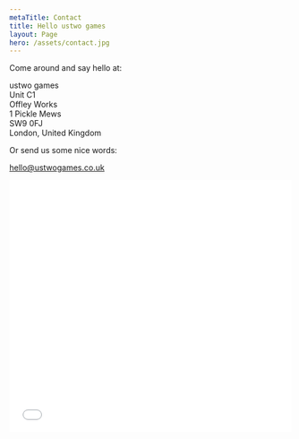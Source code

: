 ```yaml
---
metaTitle: Contact
title: Hello ustwo games
layout: Page
hero: /assets/contact.jpg
---
```


Come around and say hello at:

ustwo games  
Unit C1  
Offley Works  
1 Pickle Mews  
SW9 0FJ  
London, United Kingdom

Or send us some nice words:

[hello@ustwogames.co.uk](mailto:hello@ustwogames.co.uk)

<div>
  <div class='squashed'>
    <div class='fluid-embed'>
      <iframe src="//www.google.com/maps/embed?pb=!1m18!1m12!1m3!1d2484.8026120943214!2d-0.11554537867375589!3d51.48013736932205!2m3!1f0!2f0!3f0!3m2!1i1024!2i768!4f13.1!3m3!1m2!1s0x0%3A0x2d70846bce702a0!2sustwo+games!5e0!3m2!1sen!2sus!4v1479374791370" width="100%" height="450" frameborder="0" style="border:0" allowfullscreen></iframe>
    </div>
  </div>
</div>
